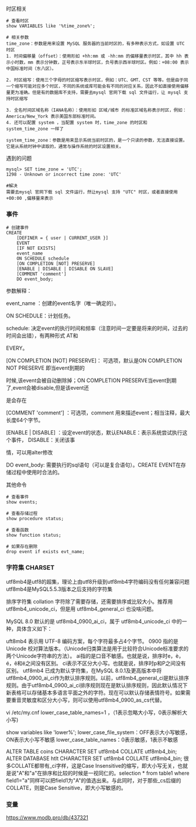 时区相关

```
# 查看时区
show VARIABLES like '%time_zone%';

# 相关参数
time_zone：参数是用来设置 MySQL 服务器的当前时区的，有多种表示方式，如设置 UTC 时区
1. 时间偏移量（offset）：使用形如 +hh:mm 或 -hh:mm 的偏移量表示时区，其中 hh 表示小时数，mm 表示分钟数，正号表示东半球时区，负号表示西半球时区。例如：+08:00 表示中国标准时间（东八区）。

2. 时区缩写：使用三个字母的时区缩写表示时区，例如：UTC、GMT、CST 等等。但是由于同一个缩写可能对应多个时区，不同的系统或库可能会有不同的对应关系，因此不如直接使用偏移量更为准确。但是有的数据库不支持，需要去mysql 官网下载 sql 文件运行，让 mysql 支持时区缩写

3. 全名时间区域名称（IANA名称）：使用形如 区域/城市 的标准区域名称表示时区，例如：America/New_York 表示美国东部标准时间。
4. 还可以配置 system ，当配置 system 时，time_zone 的时区和 system_time_zone 一样了

system_time_zone：参数是用来显示系统当前时区的，是一个只读的参数，无法直接设置。它是从系统时钟中读取的，通常与操作系统的时区设置相关。
```



遇到的问题

```
mysql> SET time_zone = 'UTC';
1298 - Unknown or incorrect time zone: 'UTC'

#解决
需要去mysql 官网下载 sql 文件运行，然让mysql 支持 "UTC" 时区，或者直接使用 +00:00 ,偏移量来表示
```

###     事件

```
# 创建事件
CREATE
	[DEFINER = { user | CURRENT_USER }] 
	EVENT 
	[IF NOT EXISTS] 
	event_name 
	ON SCHEDULE schedule 
	[ON COMPLETION [NOT] PRESERVE] 
	[ENABLE | DISABLE | DISABLE ON SLAVE] 
	[COMMENT 'comment'] 
	DO event_body; 
```

参数解释：

event_name ：创建的event名字（唯一确定的）。

ON SCHEDULE：计划任务。

schedule: 决定event的执行时间和频率（注意时间一定要是将来的时间，过去的时间会出错），有两种形式 AT和

EVERY。

[ON COMPLETION [NOT] PRESERVE]： 可选项，默认是ON COMPLETION NOT PRESERVE 即当event到期的

时候,该event会被自动删除掉；ON COMPLETION PRESERVE当event到期了,event会被disable,但是该event还

是会存在

[COMMENT 'comment'] ：可选项，comment 用来描述event；相当注释，最大长度64个字节。

[ENABLE | DISABLE] ：设定event的状态，默认ENABLE：表示系统尝试执行这个事件， DISABLE：关闭该事

情，可以用alter修改

DO event_body: 需要执行的sql语句（可以是复合语句）。CREATE EVENT在存储过程中使用时合法的。
​ 

其他命令

```
# 查看事件
show events;

# 查看存储过程
show procedure status;

# 查看函数
show function status;

# 如果存在删除    
drop event if exists evt_name;
```

### 字符集 CHARSET

utf8mb4是utf8的超集，理论上由utf8升级到utf8mb4字符编码没有任何兼容问题
utf8mb4是MySQL5.5.3版本之后支持的字符集


排序字符集 collation
字符除了需要存储，还需要排序或比较大小。推荐用 utf8mb4_unicode_ci，但是用 utf8mb4_general_ci 也没啥问题。

MySQL 8.0 默认的是 utf8mb4_0900_ai_ci，属于 utf8mb4_unicode_ci 中的一种，具体含义如下：

uft8mb4 表示用 UTF-8 编码方案，每个字符最多占4个字节。
0900 指的是 Unicode 校对算法版本。（Unicode归类算法是用于比较符合Unicode标准要求的两个Unicode字符串的方法）。
ai指的是口音不敏感。也就是说，排序时e，è，é，ê和ë之间没有区别。
ci表示不区分大小写。也就是说，排序时p和P之间没有区别。
utf8mb4 已成为默认字符集，在MySQL 8.0.1及更高版本中将utf8mb4_0900_ai_ci作为默认排序规则。以前，utf8mb4_general_ci是默认排序规则。由于utf8mb4_0900_ai_ci排序规则现在是默认排序规则，因此默认情况下新表格可以存储基本多语言平面之外的字符。现在可以默认存储表情符号。如果需要重音灵敏度和区分大小写，则可以使用utf8mb4_0900_as_cs代替。



 vi   /etc/my.cnf 
 lower_case_table_names=1 ，（1表示忽略大小写，0表示解析大小写)

show variables like 'lower%';
lower_case_file_system：OFF表示大小写敏感，ON表示大小写不敏感
lower_case_table_names：0表示敏感，1表示不敏感



ALTER TABLE coins CHARACTER SET utf8mb4 COLLATE utf8mb4_bin;
ALTER DATABASE htlt CHARACTER SET utf8mb4 COLLATE utf8mb4_bin;
很多COLLATE都带有_ci字样，这是Case Insensitive的缩写，即大小写无关，也就是说"A"和"a"在排序和比较的时候是一视同仁的。selection * from table1 where field1="a"同样可以把field1为"A"的值选出来。与此同时，对于那些_cs后缀的COLLATE，则是Case Sensitive，即大小写敏感的。



### 变量

https://www.modb.pro/db/437321